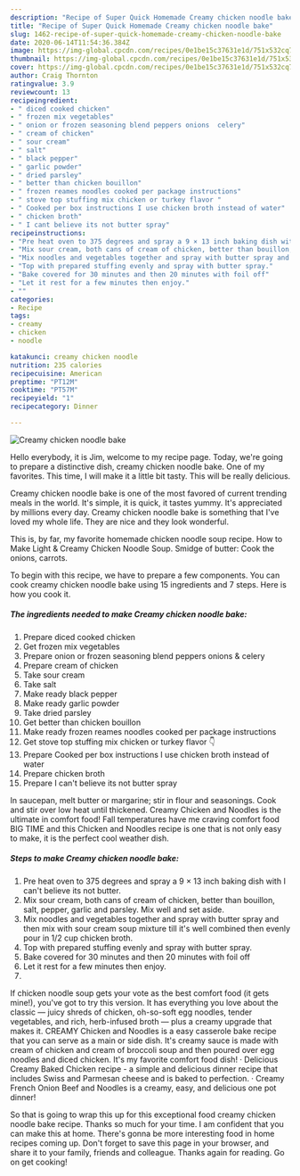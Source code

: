 ```yaml
---
description: "Recipe of Super Quick Homemade Creamy chicken noodle bake"
title: "Recipe of Super Quick Homemade Creamy chicken noodle bake"
slug: 1462-recipe-of-super-quick-homemade-creamy-chicken-noodle-bake
date: 2020-06-14T11:54:36.384Z
image: https://img-global.cpcdn.com/recipes/0e1be15c37631e1d/751x532cq70/creamy-chicken-noodle-bake-recipe-main-photo.jpg
thumbnail: https://img-global.cpcdn.com/recipes/0e1be15c37631e1d/751x532cq70/creamy-chicken-noodle-bake-recipe-main-photo.jpg
cover: https://img-global.cpcdn.com/recipes/0e1be15c37631e1d/751x532cq70/creamy-chicken-noodle-bake-recipe-main-photo.jpg
author: Craig Thornton
ratingvalue: 3.9
reviewcount: 13
recipeingredient:
- " diced cooked chicken"
- " frozen mix vegetables"
- " onion or frozen seasoning blend peppers onions  celery"
- " cream of chicken"
- " sour cream"
- " salt"
- " black pepper"
- " garlic powder"
- " dried parsley"
- " better than chicken bouillon"
- " frozen reames noodles cooked per package instructions"
- " stove top stuffing mix chicken or turkey flavor "
- " Cooked per box instructions I use chicken broth instead of water"
- " chicken broth"
- " I cant believe its not butter spray"
recipeinstructions:
- "Pre heat oven to 375 degrees and spray a 9 × 13 inch baking dish with I can&#39;t believe its not butter."
- "Mix sour cream, both cans of cream of chicken, better than bouillon, salt, pepper, garlic and parsley. Mix well and set aside."
- "Mix noodles and vegetables together and spray with butter spray and then mix with sour cream soup mixture till it&#39;s well combined then evenly pour in 1/2 cup chicken broth."
- "Top with prepared stuffing evenly and spray with butter spray."
- "Bake covered for 30 minutes and then 20 minutes with foil off"
- "Let it rest for a few minutes then enjoy."
- ""
categories:
- Recipe
tags:
- creamy
- chicken
- noodle

katakunci: creamy chicken noodle 
nutrition: 235 calories
recipecuisine: American
preptime: "PT12M"
cooktime: "PT57M"
recipeyield: "1"
recipecategory: Dinner

---
```



![Creamy chicken noodle bake](https://img-global.cpcdn.com/recipes/0e1be15c37631e1d/751x532cq70/creamy-chicken-noodle-bake-recipe-main-photo.jpg)

Hello everybody, it is Jim, welcome to my recipe page. Today, we're going to prepare a distinctive dish, creamy chicken noodle bake. One of my favorites. This time, I will make it a little bit tasty. This will be really delicious.

Creamy chicken noodle bake is one of the most favored of current trending meals in the world. It's simple, it is quick, it tastes yummy. It's appreciated by millions every day. Creamy chicken noodle bake is something that I've loved my whole life. They are nice and they look wonderful.

This is, by far, my favorite homemade chicken noodle soup recipe. How to Make Light &amp; Creamy Chicken Noodle Soup. Smidge of butter: Cook the onions, carrots.


To begin with this recipe, we have to prepare a few components. You can cook creamy chicken noodle bake using 15 ingredients and 7 steps. Here is how you cook it.

<!--inarticleads1-->

##### The ingredients needed to make Creamy chicken noodle bake:

1. Prepare  diced cooked chicken
1. Get  frozen mix vegetables
1. Prepare  onion or frozen seasoning blend peppers onions &amp; celery
1. Prepare  cream of chicken
1. Take  sour cream
1. Take  salt
1. Make ready  black pepper
1. Make ready  garlic powder
1. Take  dried parsley
1. Get  better than chicken bouillon
1. Make ready  frozen reames noodles cooked per package instructions
1. Get  stove top stuffing mix chicken or turkey flavor 👇
1. Prepare  Cooked per box instructions I use chicken broth instead of water
1. Prepare  chicken broth
1. Prepare  I can&#39;t believe its not butter spray


In saucepan, melt butter or margarine; stir in flour and seasonings. Cook and stir over low heat until thickened. Creamy Chicken and Noodles is the ultimate in comfort food! Fall temperatures have me craving comfort food BIG TIME and this Chicken and Noodles recipe is one that is not only easy to make, it is the perfect cool weather dish. 

<!--inarticleads2-->

##### Steps to make Creamy chicken noodle bake:

1. Pre heat oven to 375 degrees and spray a 9 × 13 inch baking dish with I can&#39;t believe its not butter.
1. Mix sour cream, both cans of cream of chicken, better than bouillon, salt, pepper, garlic and parsley. Mix well and set aside.
1. Mix noodles and vegetables together and spray with butter spray and then mix with sour cream soup mixture till it&#39;s well combined then evenly pour in 1/2 cup chicken broth.
1. Top with prepared stuffing evenly and spray with butter spray.
1. Bake covered for 30 minutes and then 20 minutes with foil off
1. Let it rest for a few minutes then enjoy.
1. 


If chicken noodle soup gets your vote as the best comfort food (it gets mine!), you&#39;ve got to try this version. It has everything you love about the classic — juicy shreds of chicken, oh-so-soft egg noodles, tender vegetables, and rich, herb-infused broth — plus a creamy upgrade that makes it. CREAMY Chicken and Noodles is a easy casserole bake recipe that you can serve as a main or side dish. It&#39;s creamy sauce is made with cream of chicken and cream of broccoli soup and then poured over egg noodles and diced chicken. It&#39;s my favorite comfort food dish! · Delicious Creamy Baked Chicken recipe - a simple and delicious dinner recipe that includes Swiss and Parmesan cheese and is baked to perfection. · Creamy French Onion Beef and Noodles is a creamy, easy, and delicious one pot dinner! 

So that is going to wrap this up for this exceptional food creamy chicken noodle bake recipe. Thanks so much for your time. I am confident that you can make this at home. There's gonna be more interesting food in home recipes coming up. Don't forget to save this page in your browser, and share it to your family, friends and colleague. Thanks again for reading. Go on get cooking!
